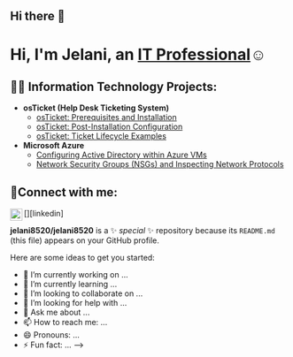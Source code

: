 ## Hi there 👋
<h1>Hi, I'm Jelani, an <a href="https://linkedin.com/in/Josh">IT Professional</a>☺</h1>

<h2>👨‍💻 Information Technology Projects:</h2>

- <b>osTicket (Help Desk Ticketing System)</b>
  - [osTicket: Prerequisites and Installation](https://github.com/jelani8520/osticket-prereqs)
  - [osTicket: Post-Installation Configuration](https://github.com/jelani8520/post-install-config)
  - [osTicket: Ticket Lifecycle Examples](https://github.com/jelani8520/ticket-lifecycle)
- <b>Microsoft Azure</b>
  - [Configuring  Active Directory within Azure VMs](https://github.com/jelani8520/configure-ad)
  - [Network Security Groups (NSGs) and Inspecting Network Protocols](https://github.com/jelani8520/azure-network-protocols)

<h2>🤳Connect with me:</h2>

[<img align="left" alt="Josh | LinkedIn" width="22px" src="https://cdn.jsdelivr.net/npm/simple-icons@v3/icons/linkedin.svg" />][linkedin]


**jelani8520/jelani8520** is a ✨ _special_ ✨ repository because its `README.md` (this file) appears on your GitHub profile.

Here are some ideas to get you started:

- 🔭 I’m currently working on ...
- 🌱 I’m currently learning ...
- 👯 I’m looking to collaborate on ...
- 🤔 I’m looking for help with ...
- 💬 Ask me about ...
- 📫 How to reach me: ...
- 😄 Pronouns: ...
- ⚡ Fun fact: ...
-->
